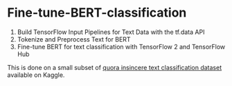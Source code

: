 # Fine-tune-BERT-classification

1. Build TensorFlow Input Pipelines for Text Data with the tf.data API
2. Tokenize and Preprocess Text for BERT
3. Fine-tune BERT for text classification with TensorFlow 2 and TensorFlow Hub


This is done on a small subset of [quora insincere text classification dataset](https://www.kaggle.com/c/quora-insincere-questions-classification/data) available on Kaggle.
